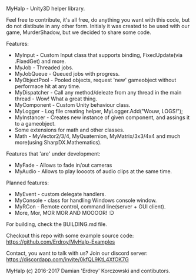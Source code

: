 MyHalp - Unity3D helper library.

Feel free to contribute, it's all free, do anything you want with this code, but do not distibute in any other form.
Initialy it was created to be used with our game, MurderShadow, but we decided to share some code.

Features:
 - MyInput - Custom Input class that supports binding, FixedUpdate(via .FixedGet) and more.
 - MyJob - Threaded jobs.
 - MyJobQueue - Queued jobs with progress.
 - MyObjectPool - Pooled objects, request 'new' gameobject without performace hit at any time.
 - MyDispatcher - Call any method/deleate from any thread in the main thread - Wow! What a great thing.
 - MyComponent - Custom Unity behaviour class.
 - MyLogger - Log file creating helper, MyLogger.Add("Wouw, LOGS!");
 - MyInstancer - Creates new instance of given component, and assings it to a gameobject.
 - Some extensions for math and other classes.
 - Math - MyVector2/3/4, MyQuaternion, MyMatrix/3x3/4x4 and much more(using SharpDX.Mathematics).

Features that 'are' under development:
 - MyFade - Allows to fade in/out cameras
 - MyAudio - Allows to play loooots of audio clips at the same time.
 
Planned features:
 - MyEvent - custom delegate handlers.
 - MyConsole - class for handling Windows console window.
 - MyRCon - Remote control, command line(server + GUI client).
 - More, Mor, MOR MOR AND MOOOOR! :D
 
For building, check the BUILDING.md file.

Checkout this repo with some example source code: 
https://github.com/Erdroy/MyHalp-Examples

Contact, you want to talk with us? Join our discord server:
https://discordapp.com/invite/0kfQL9KtL4XfOK7G

MyHalp (c) 2016-2017 Damian 'Erdroy' Korczowski and contibutors.
